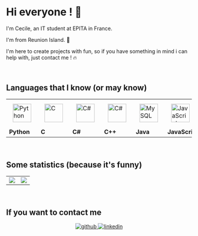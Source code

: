 # Hi everyone ! 👋

<!--
**cesourcile/cesourcile** is a ✨ _special_ ✨ repository because its `README.md` (this file) appears on your GitHub profile.

Here are some ideas to get you started:

- 🔭 I’m currently working on ...
- 🌱 I’m currently learning ...
- 👯 I’m looking to collaborate on ...
- 🤔 I’m looking for help with ...
- 💬 Ask me about ...
- 📫 How to reach me: ...
- 😄 Pronouns: ...
- ⚡ Fun fact: ...
-->

I'm Cecile, an IT student at EPITA in France.

I'm from Reunion Island. 🌋

I'm here to create projects with fun, so if you have something in mind i can help with, just contact me ! 🔥

<br/>

## Languages that I know (or may know)

<div align="center">
<table>
  <tr>
    <td><img style="margin: 10px" src="https://profilinator.rishav.dev/skills-assets/python-original.svg" alt="Python" height="50" /></td>
    <td><img style="margin: 10px" src="https://profilinator.rishav.dev/skills-assets/c-original.svg" alt="C" height="50" /></td>
    <td><img style="margin: 10px" src="https://profilinator.rishav.dev/skills-assets/csharp-original.svg" alt="C#" height="50" /></td>
    <td><img style="margin: 10px" src="https://profilinator.rishav.dev/skills-assets/cplusplus-original.svg" alt="C#" height="50" /></td>
    <td><img style="margin: 10px" src="https://profilinator.rishav.dev/skills-assets/java-original-wordmark.svg" alt="MySQL" height="50" /></td>
    <td><img style="margin: 10px" src="https://profilinator.rishav.dev/skills-assets/javascript-original.svg" alt="JavaScript" height="50" /></td>
    <td><img style="margin: 10px" src="https://profilinator.rishav.dev/skills-assets/html5-original-wordmark.svg" alt="HTML5" height="50" /></td>
    <td><img style="margin: 10px" src="https://profilinator.rishav.dev/skills-assets/mysql-original-wordmark.svg" alt="MySQL" height="50" /></td>
  </tr>

  <tr>
    <td><b>Python</b></td>
    <td><b>C</b></td>
    <td><b>C#</b></td>
    <td><b>C++</b></td>
    <td><b>Java</b></td>
    <td><b>JavaScript</b></td>
    <td><b>HTML</b></td>
    <td><b>MySQL</b></td>
  </tr>
  
  </table>
</div>

<br/>

## Some statistics (because it's funny)
  
<div align="center">
  <table>
    <tr>
      <td><img src="https://github-readme-stats.vercel.app/api?username=cesourcile&show_icons=true&theme=radical&count_private=true" /></td>
      <td><img src="https://github-readme-stats.vercel.app/api/top-langs/?username=cesourcile&theme=radical&hide_langs_below=8&count_private=true" /></td>
    </tr>
  </table>
  </div>

<br/>  
  
## If you want to contact me
  
<div align="center">
<a href="https://github.com/cesourcile" target="_blank">
<img src=https://img.shields.io/badge/github-%2324292e.svg?&style=for-the-badge&logo=github&logoColor=white alt=github style="margin-bottom: 5px;" />
</a>
<a href="https://www.linkedin.com/in/cecile-cadet/" target="_blank">
<img src=https://img.shields.io/badge/linkedin-%231E77B5.svg?&style=for-the-badge&logo=linkedin&logoColor=white alt=linkedin style="margin-bottom: 5px;" />
</a>  
</div>  


